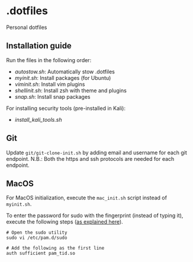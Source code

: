 # .dotfiles
Personal dotfiles


## Installation guide

Run the files in the following order:

- *autostow.sh*: Automatically stow .dotfiles
- *myinit.sh*: Install packages (for Ubuntu)
- *viminit.sh*: Install vim plugins
- *shellinit.sh*: Install zsh with theme and plugins
- *snap.sh*: Install snap packages

For installing security tools (pre-installed in Kali):
- *install_kali_tools.sh*


## Git
Update `git/git-clone-init.sh` by adding email and username for each git
endpoint.
N.B.: Both the https and ssh protocols are needed for each endpoint.

## MacOS
For MacOS initialization, execute the `mac_init.sh` script instead of
`myinit.sh`.

To enter the password for sudo with the fingerprint (instead of typing it),
execute the following steps ([as explained here](https://davidwalsh.name/touch-sudo)).

```
# Open the sudo utility
sudo vi /etc/pam.d/sudo

# Add the following as the first line
auth sufficient pam_tid.so
```
